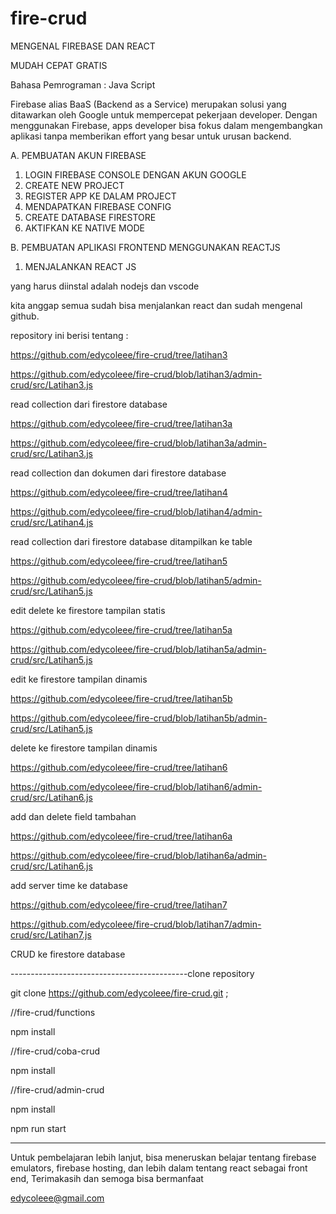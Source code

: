 # fire-crud

MENGENAL FIREBASE DAN REACT

MUDAH CEPAT GRATIS 

Bahasa Pemrograman : Java Script

Firebase alias BaaS (Backend as a Service) merupakan solusi yang ditawarkan oleh Google untuk mempercepat pekerjaan developer.
Dengan menggunakan Firebase, apps developer bisa fokus dalam mengembangkan aplikasi tanpa memberikan effort yang besar untuk urusan backend.

A.  PEMBUATAN AKUN FIREBASE
1. LOGIN FIREBASE CONSOLE DENGAN AKUN GOOGLE
2. CREATE NEW PROJECT
3. REGISTER APP KE DALAM PROJECT
4. MENDAPATKAN FIREBASE CONFIG
5. CREATE DATABASE FIRESTORE
6. AKTIFKAN KE NATIVE MODE

B.  PEMBUATAN APLIKASI FRONTEND MENGGUNAKAN REACTJS

1. MENJALANKAN REACT JS

yang harus diinstal adalah nodejs dan vscode

kita anggap semua sudah bisa menjalankan react dan sudah mengenal github.

repository ini berisi tentang :

https://github.com/edycoleee/fire-crud/tree/latihan3

https://github.com/edycoleee/fire-crud/blob/latihan3/admin-crud/src/Latihan3.js

read collection dari firestore database

https://github.com/edycoleee/fire-crud/tree/latihan3a

https://github.com/edycoleee/fire-crud/blob/latihan3a/admin-crud/src/Latihan3.js

read collection dan dokumen dari firestore database

https://github.com/edycoleee/fire-crud/tree/latihan4

https://github.com/edycoleee/fire-crud/blob/latihan4/admin-crud/src/Latihan4.js

read collection dari firestore database ditampilkan ke table

https://github.com/edycoleee/fire-crud/tree/latihan5

https://github.com/edycoleee/fire-crud/blob/latihan5/admin-crud/src/Latihan5.js

edit delete ke firestore tampilan statis

https://github.com/edycoleee/fire-crud/tree/latihan5a

https://github.com/edycoleee/fire-crud/blob/latihan5a/admin-crud/src/Latihan5.js

edit ke firestore tampilan dinamis

https://github.com/edycoleee/fire-crud/tree/latihan5b

https://github.com/edycoleee/fire-crud/blob/latihan5b/admin-crud/src/Latihan5.js

delete ke firestore tampilan dinamis

https://github.com/edycoleee/fire-crud/tree/latihan6

https://github.com/edycoleee/fire-crud/blob/latihan6/admin-crud/src/Latihan6.js

add dan delete field tambahan

https://github.com/edycoleee/fire-crud/tree/latihan6a

https://github.com/edycoleee/fire-crud/blob/latihan6a/admin-crud/src/Latihan6.js

add server time ke database

https://github.com/edycoleee/fire-crud/tree/latihan7

https://github.com/edycoleee/fire-crud/blob/latihan7/admin-crud/src/Latihan7.js

CRUD ke firestore database

--------------------------------------------clone repository

git clone https://github.com/edycoleee/fire-crud.git ;

//fire-crud/functions 

npm install 

//fire-crud/coba-crud 

npm install 

//fire-crud/admin-crud 

npm install 

npm run start 


--------------------------------------------

Untuk pembelajaran lebih lanjut, bisa meneruskan belajar tentang firebase emulators, firebase hosting, dan lebih dalam tentang react sebagai front end,
Terimakasih dan semoga bisa bermanfaat 

edycoleee@gmail.com 
